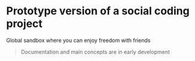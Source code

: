 # Prototype version of a social coding project

Global sandbox where you can enjoy freedom with friends

> Documentation and main concepts are in early development
